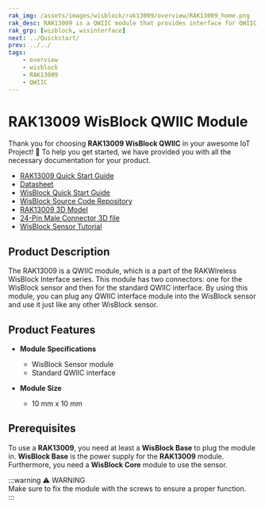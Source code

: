 ```yaml
---
rak_img: /assets/images/wisblock/rak13009/overview/RAK13009_home.png
rak_desc: RAK13009 is a QWIIC module that provides interface for QWIIC connect sensors, actuators, shields, and cables.
rak_grp: [wisblock, wisinterface]
next: ../Quickstart/
prev: ../../
tags:
    - overview
    - wisblock
    - RAK13009
    - QWIIC
---
```



# RAK13009 WisBlock QWIIC Module

Thank you for choosing **RAK13009 WisBlock QWIIC** in your awesome IoT Project! 🎉 To help you get started, we have provided you with all the necessary documentation for your product.

* [RAK13009 Quick Start Guide](../Quickstart/)
* [Datasheet](../Datasheet/)
* <a href="../../Quickstart/" target="_blank">WisBlock Quick Start Guide</a>
* [WisBlock Source Code Repository](https://github.com/RAKWireless/WisBlock/)
* [RAK13009 3D Model](https://downloads.rakwireless.com/3D_File/WisBlock/3D_RAK13009.stp)
* [24-Pin Male Connector 3D file](https://downloads.rakwireless.com/3D_File/Accessory/WisConnector/M24S1003K6M.stp)
* [WisBlock Sensor Tutorial](/Knowledge-Hub/Learn/WisBlock-Sensor-Tutorial/)



## Product Description

The RAK13009 is a QWIIC module, which is a part of the RAKWireless WisBlock Interface series. This module has two connectors: one for the WisBlock sensor and then for the standard QWIIC interface. By using this module, you can plug any QWIIC interface module into the WisBlock sensor and use it just like any other WisBlock sensor.

## Product Features

* **Module Specifications**
    * WisBlock Sensor module
    * Standard QWIIC interface

* **Module Size**
    * 10&nbsp;mm x 10&nbsp;mm

## Prerequisites

To use a **RAK13009**, you need at least a **WisBlock Base** to plug the module in. **WisBlock Base** is the power supply for the **RAK13009** module. Furthermore, you need a **WisBlock Core** module to use the sensor.

:::warning ⚠️ WARNING    
Make sure to fix the module with the screws to ensure a proper function.    
:::